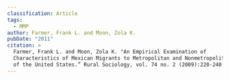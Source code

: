 ```yaml
---
classification: Article
tags:
  - MMP
author: Farmer, Frank L. and Moon, Zola K.
pubDate: "2011"
citation: >
  Farmer, Frank L. and Moon, Zola K. "An Empirical Examination of
  Characteristics of Mexican Migrants to Metropolitan and Nonmetropolitan Areas
  of the United States.” Rural Sociology, vol. 74 no. 2 (2009):220-240.
---
```

